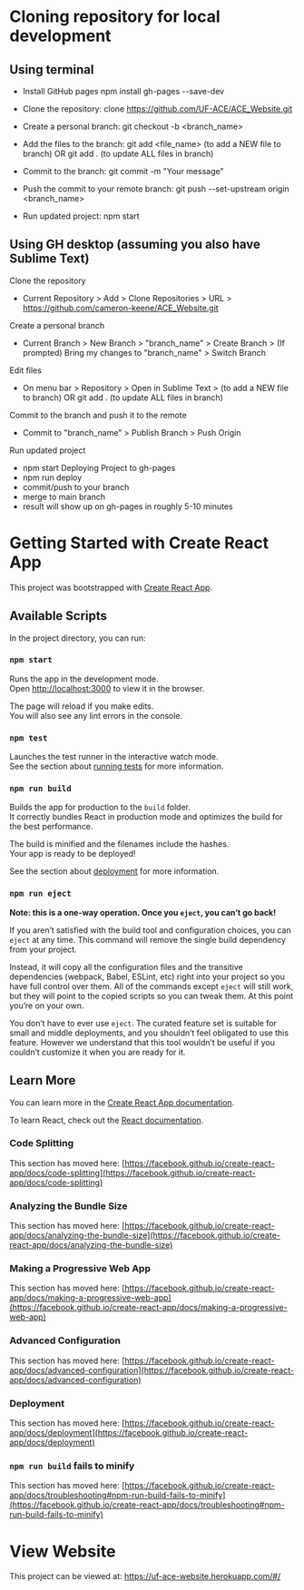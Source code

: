 # Cloning repository for local development
## Using terminal
* Install GitHub pages npm install gh-pages --save-dev

* Clone the repository: clone https://github.com/UF-ACE/ACE_Website.git

* Create a personal branch: git checkout -b <branch_name>

* Add the files to the branch: git add <file_name> (to add a NEW file to branch) OR git add . (to update ALL files in branch)

* Commit to the branch: git commit -m "Your message"

* Push the commit to your remote branch: git push --set-upstream origin <branch_name>

* Run updated project: npm start

## Using GH desktop (assuming you also have Sublime Text)

Clone the repository

* Current Repository > Add > Clone Repositories > URL > https://github.com/cameron-keene/ACE_Website.git

Create a personal branch

* Current Branch > New Branch > "branch_name" > Create Branch > (If prompted) Bring my changes to "branch_name" > Switch Branch

Edit files

* On menu bar > Repository > Open in Sublime Text > (to add a NEW file to branch) OR git add . (to update ALL files in branch)

Commit to the branch and push it to the remote

* Commit to "branch_name" > Publish Branch > Push Origin

Run updated project

* npm start
Deploying Project to gh-pages
* npm run deploy
* commit/push to your branch
* merge to main branch
* result will show up on gh-pages in roughly 5-10 minutes

# Getting Started with Create React App

This project was bootstrapped with [Create React App](https://github.com/facebook/create-react-app).

## Available Scripts

In the project directory, you can run:

### `npm start`

Runs the app in the development mode.\
Open [http://localhost:3000](http://localhost:3000) to view it in the browser.

The page will reload if you make edits.\
You will also see any lint errors in the console.

### `npm test`

Launches the test runner in the interactive watch mode.\
See the section about [running tests](https://facebook.github.io/create-react-app/docs/running-tests) for more information.

### `npm run build`

Builds the app for production to the `build` folder.\
It correctly bundles React in production mode and optimizes the build for the best performance.

The build is minified and the filenames include the hashes.\
Your app is ready to be deployed!

See the section about [deployment](https://facebook.github.io/create-react-app/docs/deployment) for more information.

### `npm run eject`

**Note: this is a one-way operation. Once you `eject`, you can’t go back!**

If you aren’t satisfied with the build tool and configuration choices, you can `eject` at any time. This command will remove the single build dependency from your project.

Instead, it will copy all the configuration files and the transitive dependencies (webpack, Babel, ESLint, etc) right into your project so you have full control over them. All of the commands except `eject` will still work, but they will point to the copied scripts so you can tweak them. At this point you’re on your own.

You don’t have to ever use `eject`. The curated feature set is suitable for small and middle deployments, and you shouldn’t feel obligated to use this feature. However we understand that this tool wouldn’t be useful if you couldn’t customize it when you are ready for it.

## Learn More

You can learn more in the [Create React App documentation](https://facebook.github.io/create-react-app/docs/getting-started).

To learn React, check out the [React documentation](https://reactjs.org/).

### Code Splitting

This section has moved here: [https://facebook.github.io/create-react-app/docs/code-splitting](https://facebook.github.io/create-react-app/docs/code-splitting)

### Analyzing the Bundle Size

This section has moved here: [https://facebook.github.io/create-react-app/docs/analyzing-the-bundle-size](https://facebook.github.io/create-react-app/docs/analyzing-the-bundle-size)

### Making a Progressive Web App

This section has moved here: [https://facebook.github.io/create-react-app/docs/making-a-progressive-web-app](https://facebook.github.io/create-react-app/docs/making-a-progressive-web-app)

### Advanced Configuration

This section has moved here: [https://facebook.github.io/create-react-app/docs/advanced-configuration](https://facebook.github.io/create-react-app/docs/advanced-configuration)

### Deployment

This section has moved here: [https://facebook.github.io/create-react-app/docs/deployment](https://facebook.github.io/create-react-app/docs/deployment)

### `npm run build` fails to minify

This section has moved here: [https://facebook.github.io/create-react-app/docs/troubleshooting#npm-run-build-fails-to-minify](https://facebook.github.io/create-react-app/docs/troubleshooting#npm-run-build-fails-to-minify)

# View Website
This project can be viewed at: https://uf-ace-website.herokuapp.com/#/

